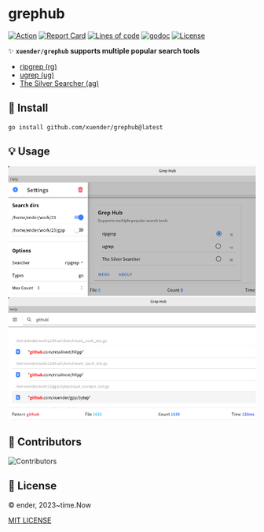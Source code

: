 # grephub

[![Action][action-svg]][action-url]
[![Report Card][goreport-svg]][goreport-url]
[![Lines of code][lines-svg]][lines-url]
[![godoc][godoc-svg]][godoc-url]
[![License][license-svg]][license-url]

✨ **`xuender/grephub` supports multiple popular search tools**

- [ripgrep (rg)][rg-url]
- [ugrep (ug)][ug-url]
- [The Silver Searcher (ag)][ag-url]

## 🚀 Install

```shell
go install github.com/xuender/grephub@latest
```

## 💡 Usage

![UI](doc/ui.png)
![UI](doc/search.png)

## 👤 Contributors

![Contributors][contributors-svg]

## 📝 License

© ender, 2023~time.Now

[MIT LICENSE][license-url]

[action-url]: https://github.com/xuender/grephub/actions
[action-svg]: https://github.com/xuender/grephub/workflows/Go/badge.svg
[goreport-url]: https://goreportcard.com/report/github.com/xuender/grephub
[goreport-svg]: https://goreportcard.com/badge/github.com/xuender/grephub
[godoc-url]: https://godoc.org/github.com/xuender/grephub
[godoc-svg]: https://godoc.org/github.com/xuender/grephub?status.svg
[license-url]: https://github.com/xuender/grephub/blob/master/LICENSE
[license-svg]: https://img.shields.io/badge/license-MIT-blue.svg
[contributors-svg]: https://contrib.rocks/image?repo=xuender/grephub
[lines-svg]: https://sloc.xyz/github/xuender/grephub
[lines-url]: https://github.com/boyter/scc
[rg-url]: https://github.com/BurntSushi/ripgrep
[ug-url]: https://github.com/Genivia/ugrep
[ag-url]: https://github.com/ggreer/the_silver_searcher
